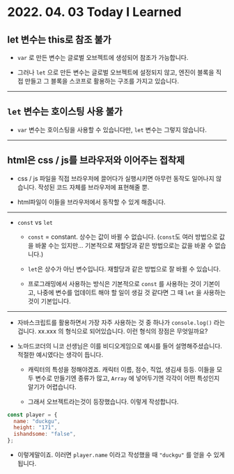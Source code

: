 # 2022. 04. 03 Today I Learned

## let 변수는 this로 참조 불가

- `var` 로 만든 변수는 글로벌 오브젝트에 생성되어 참조가 가능합니다.

- 그러나 `let` 으로 만든 변수는 글로벌 오브젝트에 설정되지 않고, 엔진이 블록을 직접 만들고 그 블록을 스코프로 활용하는 구조를 가지고 있습니다.

---

## `let` 변수는 호이스팅 사용 불가

- `var` 변수는 호이스팅을 사용할 수 있습니다만, `let` 변수는 그렇지 않습니다.

---

## html은 css / js를 브라우저와 이어주는 접착제

- css / js 파일을 직접 브라우저에 끌어다가 실행시키면 아무런 동작도 일어나지 않습니다. 작성된 코드 자체를 브라우저에 표현해줄 뿐.

- html파일이 이들을 브라우저에서 동작할 수 있게 해줍니다.

---

- `const` vs `let`

  - `const` = constant. 상수는 값이 바뀔 수 없습니다. (`const`도 여러 방법으로 값을 바꿀 수는 있지만... 기본적으로 재할당과 같은 방법으로는 값을 바꿀 수 없습니다.)

  - `let`은 상수가 아닌 변수입니다. 재할당과 같은 방법으로 잘 바뀔 수 있습니다.

  - 프로그래밍에서 사용하는 방식은 기본적으로 `const` 를 사용하는 것이 기본이고, 나중에 변수를 업데이트 해야 할 일이 생길 것 같다면 그 때 `let` 을 사용하는 것이 기본입니다.

---

- 자바스크립트를 활용하면서 가장 자주 사용하는 것 중 하나가 `console.log()` 라는겁니다. xx.xxx 의 형식으로 되어있습니다. 이런 형식의 장점은 무엇일까요?

- 노마드코더의 니코 선생님은 이를 비디오게임으로 예시를 들어 설명해주셨습니다. 적절한 예시였다는 생각이 듭니다.

  - 캐릭터의 특성을 정해야겠죠. 캐릭터 이름, 점수, 직업, 생김새 등등. 이들을 모두 변수로 만들기엔 종류가 많고, `Array` 에 넣어두기엔 각각이 어떤 특성인지 알기가 어렵습니다.

  - 그래서 오브젝트라는것이 등장했습니다. 이렇게 작성합니다.

```js
const player = {
  name: "duckgu",
  height: "171",
  ishandsome: "false",
};
```

- 이렇게말이죠. 이러면 `player.name` 이라고 작성했을 때 `"duckgu"` 를 얻을 수 있게 됩니다.
